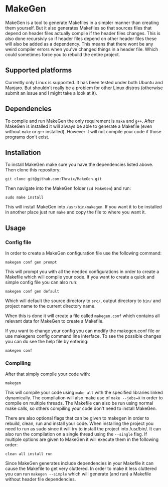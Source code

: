 # MakeGen
MakeGen is a tool to generate Makefiles in a simpler manner than creating them yourself.
But it also generates Makefiles so that sources files that depend on header files actually compile if the header files changes.
This is also done recursivly so if header files depend on other header files these will also be added as a dependency.
This means that there wont be any weird compiler errors when you've changed things in a header file.
Which could sometimes force you to rebuild the entire project.

## Supported platforms
Currently only Linux is supported.
It has been tested under both Ubuntu and Manjaro.
But shouldn't really be a problem for other Linux distros (otherwise submit an issue and I might take a look at it).

## Dependencies
To compile and run MakeGen the only requirement is `make` and `g++`.
After MakeGen is installed it will always be able to generate a Makefile (even without `make` or `g++` installed).
However it will not compile your code if those programs don't exist.

## Installation
To install MakeGen make sure you have the dependencies listed above.
Then clone this repository:

    git clone git@github.com:Thraix/MakeGen.git

Then navigate into the MakeGen folder (`cd MakeGen`) and run:

    sudo make install

This will install MakeGen into `/usr/bin/makegen`.
If you want it to be installed in another place just run `make` and copy the file to where you want it.

## Usage
### Config file
In order to create a MakeGen configuration file use the following command:

    makegen conf gen prompt

This will prompt you with all the needed configurations in order to create a Makefile which will compile your code.
If you want to create a quick and simple config file you can also run:

    makegen conf gen default

Which will default the source directory to `src/`, output directory to `bin/` and project name to the current directory name.

When this is done it will create a file called `makegen.conf` which contains all relevant data for MakeGen to create a Makefile.

If you want to change your config you can modify the makegen.conf file or use makegens config command line interface.
To see the possible changes you can do see the help file by entering:

    makegen conf

### Compiling
After that simply compile your code with:

    makegen

This will compile your code using `make all` with the specified libraries linked dynamically.
The compilation will also make use of `make --jobs=X` in order to compile on multiple threads.
The Makefile can also be run using normal make calls, so others compiling your code don't need to install MakeGen.

There are also optional flags that can be given to makegen in order to rebuild, clean, run and install your code.
When installing the project you need to run as sudo since it will try to install the project into /usr/bin/.
It can also run the compilation on a single thread using the `--single` flag.
If multiple options are given to MakeGen it will execute them in the following order:

    clean all install run

Since MakeGen generates include dependencies in your Makefile it can cause the Makefile to get very cluttered.
In order to make it less cluttered you can run `makegen --simple` which will generate (and run) a Makefile without header file dependencies.
